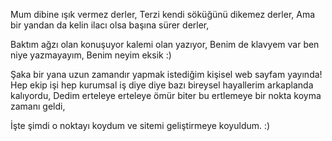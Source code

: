 Mum dibine ışık vermez derler,
Terzi kendi söküğünü dikemez derler,
Ama bir yandan da kelin ilacı olsa başına sürer derler,

Baktım ağzı olan konuşuyor kalemi olan yazıyor,
Benim de klavyem var ben niye yazmayayım,
Benim neyim eksik :)

Şaka bir yana uzun zamandır yapmak istediğim kişisel web sayfam yayında!
Hep ekip işi hep kurumsal iş diye diye bazı bireysel hayallerim arkaplanda kalıyordu,
Dedim erteleye erteleye ömür biter bu ertlemeye bir nokta koyma zamanı geldi,

İşte şimdi o noktayı koydum ve sitemi geliştirmeye koyuldum. :)
